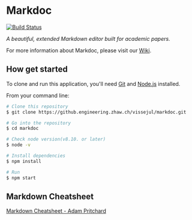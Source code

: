# Markdoc

[![Build Status](http://client108.cloudlab.zhaw.ch:8080/job/markdoc/badge/icon)](http://client108.cloudlab.zhaw.ch:8080/job/markdoc/)

*A beautiful, extended Markdown editor built for academic papers.*

For more information about Markdoc, please visit our [Wiki](https://github.engineering.zhaw.ch/vissejul/markdoc/wiki).

## How get started

To clone and run this application, you'll need [Git](https://git-scm.com) and [Node.js](https://nodejs.org/en/download/) installed.

From your command line:

```bash
# Clone this repository
$ git clone https://github.engineering.zhaw.ch/vissejul/markdoc.git

# Go into the repository
$ cd markdoc

# Check node version(v8.10. or later)
$ node -v

# Install dependencies
$ npm install

# Run
$ npm start
```

## Markdown Cheatsheet

[Markdown Cheatsheet - Adam Pritchard](https://github.com/adam-p/markdown-here/wiki/Markdown-Cheatsheet#blockquotes)
